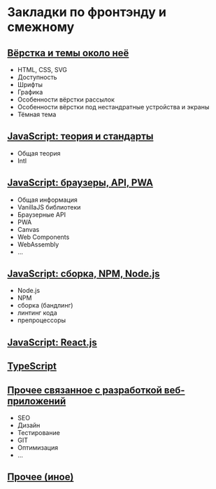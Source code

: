 # Закладки по фронтэнду и смежному

## [Вёрстка и темы около неё](HTMLCSS.md)

* HTML, CSS, SVG
* Доступность
* Шрифты
* Графика
* Особенности вёрстки рассылок
* Особенности вёрстки под нестандратные устройства и экраны
* Тёмная тема

## [JavaScript: теория и стандарты](JAVASCRIPT.md)

* Общая теория
* Intl

## [JavaScript: браузеры, API, PWA](JAVASCRIPT_BROWSER.md)

* Общая информация
* VanillaJS библиотеки
* Браузерные API
* PWA
* Canvas
* Web Components
* WebAssembly
* ...

## [JavaScript: сборка, NPM, Node.js](JAVASCRIPT_TOOLS.md)

* Node.js
* NPM
* сборка (бандлинг)
* линтинг кода
* препроцессоры

## [JavaScript: React.js](JAVASCRIPT_REACT.md)

## [TypeScript](TYPESCRIPT.md)

## [Прочее связанное с разработкой веб-приложений](OTHER_WEBDEV.md)

* SEO
* Дизайн
* Тестирование
* GIT
* Оптимизация
* ...

## [Прочее (иное)](OTHER_NOT_DEV.md)

